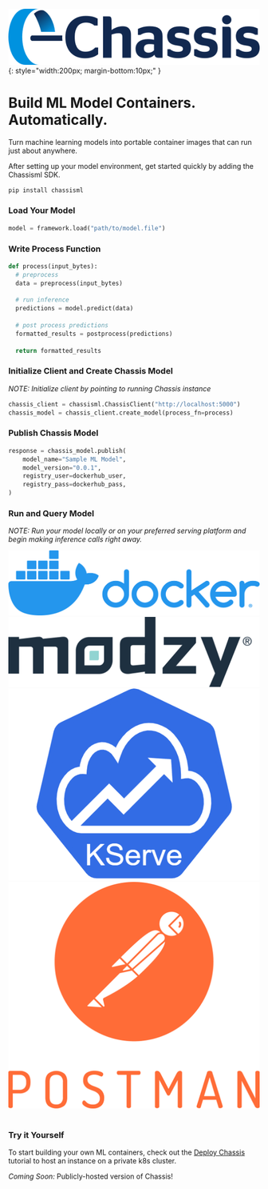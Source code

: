 ![Chassis logo](images/chassis-positive.png){: style="width:200px; margin-bottom:10px;" }

# Build ML Model Containers. Automatically.

Turn machine learning models into portable container images that can run just about anywhere.

After setting up your model environment, get started quickly by adding the Chassisml SDK.

```bash
pip install chassisml
```

### Load Your Model

```python
model = framework.load("path/to/model.file")
```

### Write Process Function

```python
def process(input_bytes):
  # preprocess
  data = preprocess(input_bytes)

  # run inference
  predictions = model.predict(data)

  # post process predictions
  formatted_results = postprocess(predictions)

  return formatted_results
```

### Initialize Client and Create Chassis Model

*NOTE: Initialize client by pointing to running Chassis instance*

``` py
chassis_client = chassisml.ChassisClient("http://localhost:5000")
chassis_model = chassis_client.create_model(process_fn=process)
```
### Publish Chassis Model

``` py
response = chassis_model.publish(
    model_name="Sample ML Model",
    model_version="0.0.1",
    registry_user=dockerhub_user,
    registry_pass=dockerhub_pass,
) 
```

### Run and Query Model

*NOTE: Run your model locally or on your preferred serving platform and begin making inference calls right away.*


<div id="logos-container">
  <div class="logo-box1"><img src="images/docker.png" ></div>
  <div class="logo-box2"><img src="images/modzy.png" ></div>
  <div class="logo-box3"><img src="images/kserve.png" ></div>
  <div class="logo-box4"><img src="images/postman/postman-logo.png" ></div>
  <span class="stretch"></span>
</div>
<br>

### Try it Yourself

To start building your own ML containers, check out the [Deploy Chassis](tutorials/devops-deploy.md) tutorial to host an instance on a private k8s cluster.

*Coming Soon:* Publicly-hosted version of Chassis!

<br>
